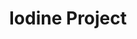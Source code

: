 ---
title: Iodine Project
layout: item.html
item: 'Колпаки для забора'
subcategory: 'Металлоконструкции для забора'
caption: 'Декоративные элементы для заборных столбов'
subcategory_link: '/metallokonstruktsii-dlya-zabora'
item_info:
    price: 'от 500 ₽ за шт.'
    time_production: '1 день'
content:
    - paragraph: 'Декоративные навершия для заборных перегородок. Позволяет украсить столбы забора, в то же время предохраняя их от воздействия влаги и ультрафиолета.'
    - image: '/services/kolpak.jpg'
    - paragraph: 'Наше борудование позволяет изготовлять колпаки любых видов и конфигураций в кратчайшие сроки с учётом любых пожеланий и требований.'
---